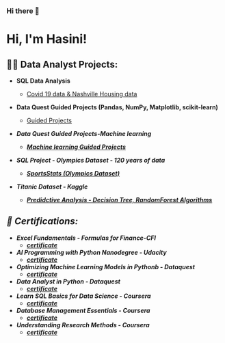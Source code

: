### Hi there 👋

<h1>Hi, I'm Hasini! 
<h2>👩‍💻 Data Analyst Projects:</h2>

- <b>SQL Data Analysis</b>
  - [Covid 19 data & Nashville Housing data](https://github.com/Has0213/PortfolioProject/tree/main)
- <b>Data Quest Guided Projects (Pandas, NumPy, Matplotlib, scikit-learn)</b>
  - [Guided Projects](https://github.com/Has0213/DataQuest_Guided-Projects) <b><i>
- <b>Data Quest Guided Projects-Machine learning </b>
  - [Machine learning Guided Projects](https://github.com/Has0213/DataQuest-ML-Guided-Projects)
  
- <b>SQL Project - Olympics Dataset - 120 years of data</b>
  - [SportsStats (Olympics Dataset)](https://github.com/Has0213/SQL-project-1/blob/master/SQL%20Project.ipynb)
  
- <b>Titanic Dataset - Kaggle</b>
  - [Predidctive Analysis - Decision Tree, RandomForest Algorithms](https://github.com/Has0213/Titanic/blob/master/Titanic.ipynb)
 
<h2>📄 Certifications:</h2>

- <b>Excel Fundamentals - Formulas for Finance-CFI</b>
  - [certificate](https://credentials.corporatefinanceinstitute.com/4df62bd5-3170-4373-84b1-22a408765478)
- <b>AI Programming with Python Nanodegree - Udacity</b>
  - [certificate](https://graduation.udacity.com/confirm/K5L2YWW6)
- <b>Optimizing Machine Learning Models in Pythonb - Dataquest</b>
  - [certificate](https://app.dataquest.io/view_cert/BFO2415IEDY6AJU0JLWX)
- <b>Data Analyst in Python - Dataquest</b>
  - [certificate](https://app.dataquest.io/view_cert/BFO2415IEDY6AJU0JLWX)
- <b>Learn SQL Basics for Data Science - Coursera</b>
  - [certificate](https://www.coursera.org/account/accomplishments/specialization/certificate/7NPG5PUZ67XF)
- <b>Database Management Essentials - Coursera</b>
  - [certificate](https://www.coursera.org/account/accomplishments/certificate/MENARBX7AFU5)
- <b>Understanding Research Methods - Coursera</b>
  - [certificate](https://www.coursera.org/account/accomplishments/certificate/BMNPJB22LFHZ)


<!--
**joshmadakor1/joshmadakor1** is a ✨ _special_ ✨ repository because its `README.md` (this file) appears on your GitHub profile.

Here are some ideas to get you started:

- 🔭 I’m currently working on ...
- 🌱 I’m currently learning ...
- 👯 I’m looking to collaborate on ...
- 🤔 I’m looking for help with ...
- 💬 Ask me about ...
- 📫 How to reach me: ...
- 😄 Pronouns: ...
- ⚡ Fun fact: ...
-->
